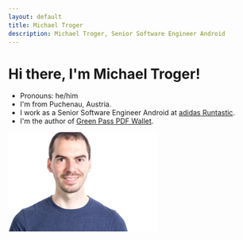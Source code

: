 ```yaml
---
layout: default
title: Michael Troger
description: Michael Troger, Senior Software Engineer Android
---
```

# Hi there, I'm Michael Troger!

* Pronouns: he/him
* I'm from Puchenau, Austria.
* I work as a Senior Software Engineer Android at <a href="https://www.runtastic.com/">adidas Runtastic</a>.
* I'm the author of [Green Pass PDF Wallet](/greenpass).

![Image of myself, Michael Troger](/images/michael.jpg)
